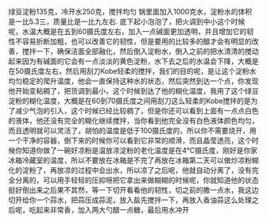 绿豆淀粉135克，冷开水250克，搅拌均匀
锅里面加入1000克水，淀粉水的体积是一比5.3三，质量比是一比九左右. 底下起小泡泡了，把火调到中小这个时候呢，水温大概是在五到60摄氏度左右，加入一点碱面更加透明，并且增加它的韧性不容易折断加粗，也可以改善它的韧性，但是要用的比较多的醋才会有明显的改善，搅拌一下，确保洁面全部融化，然后倒入淀粉水，倒入之前的把水清清的搅动起来因为有碱面的它会有一点淡淡的黄色淀粉，水下去之后的水温会下降，大概是在50摄氏度左右，然后用刮刀Kobe轻柔的搅拌，我们的目的呢，是让这个淀粉水均匀稳定的爬升温度，他会一直保持这种水的状态，然后突然到达一个点，你发现他开始变粘稠了，把货调到最小，这个时候到达了他的糊化温度，我用了这个绿豆淀粉的糊化温度，大概是在60到70摄氏度之间用刮刀这么轻柔的Kobe搅拌的是为了减少气泡的引入，这个时候已经比较稠了，但是你还可以看到上面有一点点白色的液体，他还没有完全的糊化继续搅拌，当你看到他完全没有白色液体颜色均匀，而且透明就可以灵活了，胡怕的温度是低于100摄氏度的，所以你不需要烧开，用一个干净的容器，倒下来的时候你可以看到它非常的顺滑，而且晶莹透亮，这个时候你知道你做了一碗好凉粉是温放凉淀粉的老化温度是在4℃摄氏度，刚好是你家冰箱冷藏室的温度，所以不要放在冰箱是不完了再放在冰箱第二天可以做炒凉粉糊化的淀粉了，再放凉的过程中会出水，所以凉了之后呢，他就自动分离了，没有完全分离的，可以用手轻轻的压抑呀把它拿出来做糊糊的时候呢，你就知道他的状态挺好倒出来之后果不其然，等一下切开看看他的韧性，切之前的撒一点水，我这边切开给你一个蒜水，把蒜压成蒜泥，放入盐先搅拌一下，再放入香油蒜这么处理之后呢，吃起来非常香，加入两大勺醋一点糖，最后用水冲开
